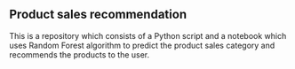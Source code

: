 ## Product sales recommendation

This is a repository which consists of a Python script and a notebook which uses Random Forest algorithm to predict the product sales category and recommends the products to the user.